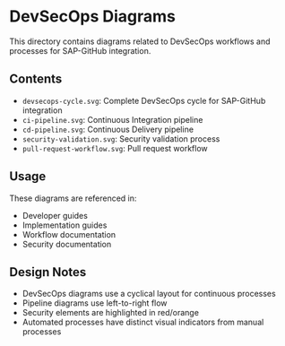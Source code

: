 # DevSecOps Diagrams

This directory contains diagrams related to DevSecOps workflows and processes for SAP-GitHub integration.

## Contents

- `devsecops-cycle.svg`: Complete DevSecOps cycle for SAP-GitHub integration
- `ci-pipeline.svg`: Continuous Integration pipeline
- `cd-pipeline.svg`: Continuous Delivery pipeline
- `security-validation.svg`: Security validation process
- `pull-request-workflow.svg`: Pull request workflow

## Usage

These diagrams are referenced in:

- Developer guides
- Implementation guides
- Workflow documentation
- Security documentation

## Design Notes

- DevSecOps diagrams use a cyclical layout for continuous processes
- Pipeline diagrams use left-to-right flow
- Security elements are highlighted in red/orange
- Automated processes have distinct visual indicators from manual processes
